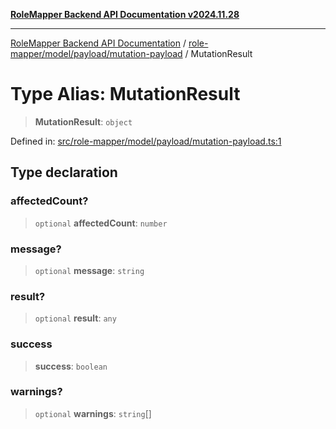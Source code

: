 [**RoleMapper Backend API Documentation v2024.11.28**](../../../../../README.md)

***

[RoleMapper Backend API Documentation](../../../../../modules.md) / [role-mapper/model/payload/mutation-payload](../README.md) / MutationResult

# Type Alias: MutationResult

> **MutationResult**: `object`

Defined in: [src/role-mapper/model/payload/mutation-payload.ts:1](https://github.com/FlowCraft-AG/RoleMapper/blob/55ba436164ff7e5a7c4d8ad55ac7ddffe5029190/backend/src/role-mapper/model/payload/mutation-payload.ts#L1)

## Type declaration

### affectedCount?

> `optional` **affectedCount**: `number`

### message?

> `optional` **message**: `string`

### result?

> `optional` **result**: `any`

### success

> **success**: `boolean`

### warnings?

> `optional` **warnings**: `string`[]
